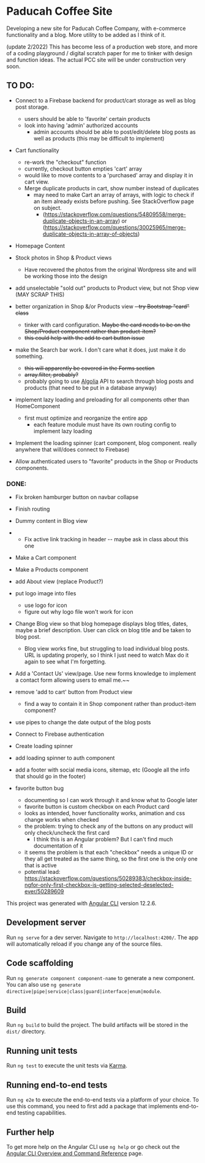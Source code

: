# Paducah Coffee Site

Developing a new site for Paducah Coffee Company, with e-commerce functionality and a blog. More utility to be added as I think of it.


(update 2/2022) This has become less of a production web store, and more of a coding playground / digital scratch paper for me to tinker with design and function ideas. The actual PCC site will be under construction very soon.


## TO DO:
- Connect to a Firebase backend for product/cart storage as well as blog post storage.
  - users should be able to 'favorite' certain products
  - look into having 'admin' authorized accounts
    - admin accounts should be able to post/edit/delete blog posts as well as products (this may be difficult to implement)

- Cart functionality
  - re-work the "checkout" function
  - currently, checkout button empties 'cart' array
  - would like to move contents to a 'purchased' array and display it in cart view.
  - Merge duplicate products in cart, show number instead of duplicates
    - may need to make Cart an array of arrays, with logic to check if an item already exists before pushing. See StackOverflow page on subject.
      - (https://stackoverflow.com/questions/54809558/merge-duplicate-objects-in-an-array) or (https://stackoverflow.com/questions/30025965/merge-duplicate-objects-in-array-of-objects)
- Homepage Content
- Stock photos in Shop & Product views
  - Have recovered the photos from the original Wordpress site and will be working those into the design
- add unselectable "sold out" products to Product view, but not Shop view (MAY SCRAP THIS)
- better organization in Shop &/or Products view ~~- try Bootstrap "card" class~~
  - tinker with card configuration. ~~Maybe the card needs to be on the Shop/Product component rather than product-item?~~
  - ~~this could help with the add to cart button issue~~
- make the Search bar work. I don't care what it does, just make it do something.
  - ~~this will apparently be covered in the Forms section~~
  - ~~array.filter, probably?~~
  - probably going to use [Algolia](https://www.algolia.com/doc/) API to search through blog posts and products (that need to be put in a database anyway)
- implement lazy loading and preloading for all components other than HomeComponent
  - first must optimize and reorganize the entire app
    - each feature module must have its own routing config to implement lazy loading

- Implement the loading spinner (cart component, blog component. really anywhere that will/does connect to Firebase)

- Allow authenticated users to "favorite" products in the Shop or Products components.


### DONE:
- Fix broken hamburger button on navbar collapse
- Finish routing
- Dummy content in Blog view
- - Fix active link tracking in header
-- maybe ask in class about this one
- Make a Cart component
- Make a Products component
- add About view (replace Product?)
- put logo image into files
  - use logo for icon
  - figure out why logo file won't work for icon
- Change Blog view so that blog homepage displays blog titles, dates, maybe a brief description. User can click on blog title and be taken to blog post.
  - Blog view works fine, but struggling to load individual blog posts. URL is updating properly, so I think I just need to watch Max do it again to see what I'm forgetting.
 - Add a 'Contact Us' view/page. Use new forms knowledge to implement a contact form allowing users to email me.~~
 - remove 'add to cart' button from Product view
   - find a way to contain it in Shop component rather than product-item component?
 - use pipes to change the date output of the blog posts
 - Connect to Firebase authentication
 - Create loading spinner
  - add loading spinner to auth component
- add a footer with social media icons, sitemap, etc (Google all the info that should go in the footer)


- favorite button bug
  - documenting so I can work through it and know what to Google later
  - favorite button is custom checkbox on each Product card
  - looks as intended, hover functionality works, animation and css change works when checked
  - the problem: trying to check any of the buttons on any product will only check/uncheck the first card
    - I think this is an Angular problem? But I can't find much documentation of it
  - it seems the problem is that each "checkbox" needs a unique ID or they all get treated as the same thing, so the first one is the only one that is active
  - potential lead: https://stackoverflow.com/questions/50289383/checkbox-inside-ngfor-only-first-checkbox-is-getting-selected-deselected-ever/50289609


This project was generated with [Angular CLI](https://github.com/angular/angular-cli) version 12.2.6.

## Development server

Run `ng serve` for a dev server. Navigate to `http://localhost:4200/`. The app will automatically reload if you change any of the source files.

## Code scaffolding

Run `ng generate component component-name` to generate a new component. You can also use `ng generate directive|pipe|service|class|guard|interface|enum|module`.

## Build

Run `ng build` to build the project. The build artifacts will be stored in the `dist/` directory.

## Running unit tests

Run `ng test` to execute the unit tests via [Karma](https://karma-runner.github.io).

## Running end-to-end tests

Run `ng e2e` to execute the end-to-end tests via a platform of your choice. To use this command, you need to first add a package that implements end-to-end testing capabilities.

## Further help

To get more help on the Angular CLI use `ng help` or go check out the [Angular CLI Overview and Command Reference](https://angular.io/cli) page.
